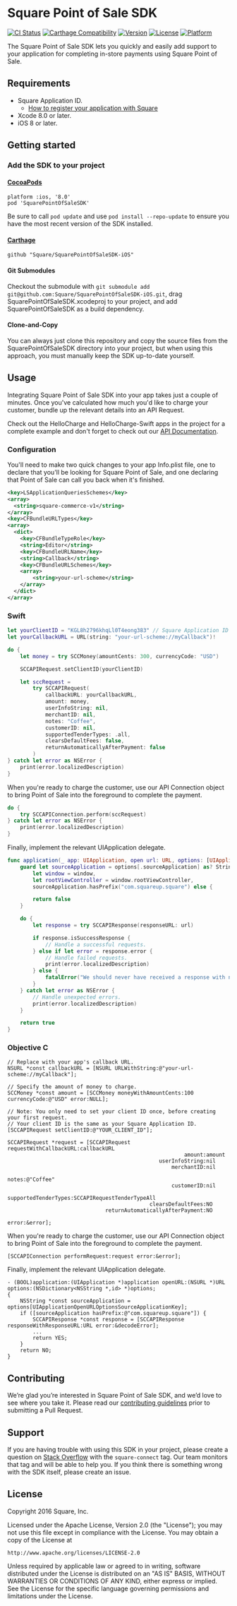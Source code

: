 # Square Point of Sale SDK

[![CI Status](https://travis-ci.org/square/SquarePointOfSaleSDK-iOS.svg?branch=master)](https://travis-ci.org/square/SquarePointOfSaleSDK-iOS)
[![Carthage Compatibility](https://img.shields.io/badge/carthage-✓-e2c245.svg)](https://github.com/Carthage/Carthage/)
[![Version](https://img.shields.io/cocoapods/v/SquarePointOfSaleSDK.svg)](http://cocoadocs.org/docsets/SquarePointOfSaleSDK)
[![License](https://img.shields.io/cocoapods/l/SquarePointOfSaleSDK.svg)](http://cocoadocs.org/docsets/SquarePointOfSaleSDK)
[![Platform](https://img.shields.io/cocoapods/p/SquarePointOfSaleSDK.svg)](http://cocoadocs.org/docsets/SquarePointOfSaleSDK)

The Square Point of Sale SDK lets you quickly and easily add support to your application for completing in-store payments using Square Point of Sale.

## Requirements
* Square Application ID.
    * [How to register your application with Square](https://docs.connect.squareup.com/articles/getting-started)
* Xcode 8.0 or later.
* iOS 8 or later.

## Getting started

### Add the SDK to your project

#### [CocoaPods](https://cocoapods.org)
```
platform :ios, '8.0'
pod 'SquarePointOfSaleSDK'
```

Be sure to call `pod update` and use `pod install --repo-update` to ensure you have the most recent version of the SDK installed.

#### [Carthage](https://github.com/Carthage/Carthage)
```
github "Square/SquarePointOfSaleSDK-iOS"
```

#### Git Submodules
Checkout the submodule with `git submodule add git@github.com:Square/SquarePointOfSaleSDK-iOS.git`, drag SquarePointOfSaleSDK.xcodeproj to your project, and add SquarePointOfSaleSDK as a build dependency.

#### Clone-and-Copy
You can always just clone this repository and copy the source files from the SquarePointOfSaleSDK directory into your project, but when using this approach, you must manually keep the SDK up-to-date yourself.

## Usage
Integrating Square Point of Sale SDK into your app takes just a couple of minutes. Once you've calculated how much you'd like to charge your customer, bundle up the relevant details into an API Request.

Check out the HelloCharge and HelloCharge-Swift apps in the project for a complete example and don't forget to check out our [API Documentation](https://docs.connect.squareup.com/).

### Configuration

You'll need to make two quick changes to your app Info.plist file, one to declare that you'll be looking for Square Point of Sale, and one declaring that Point of Sale can call you back when it's finished.

```xml
<key>LSApplicationQueriesSchemes</key>
<array>
  <string>square-commerce-v1</string>
</array>
<key>CFBundleURLTypes</key>
<array>
  <dict>
    <key>CFBundleTypeRole</key>
    <string>Editor</string>
    <key>CFBundleURLName</key>
    <string>Callback</string>
    <key>CFBundleURLSchemes</key>
    <array>
        <string>your-url-scheme</string>
    </array>
  </dict>
</array>
```

### Swift

```swift
let yourClientID = "KGL8h2796khqLl0T4eong383" // Square Application ID
let yourCallbackURL = URL(string: "your-url-scheme://myCallback")!

do {
    let money = try SCCMoney(amountCents: 300, currencyCode: "USD")

    SCCAPIRequest.setClientID(yourClientID)

    let sccRequest =
        try SCCAPIRequest(
            callbackURL: yourCallbackURL,
            amount: money,
            userInfoString: nil,
            merchantID: nil,
            notes: "Coffee",
            customerID: nil,
            supportedTenderTypes: .all,
            clearsDefaultFees: false,
            returnAutomaticallyAfterPayment: false
        )
} catch let error as NSError {
    print(error.localizedDescription)
}
```

When you're ready to charge the customer, use our API Connection object to bring Point of Sale into the foreground to complete the payment.

```swift
do {
    try SCCAPIConnection.perform(sccRequest)
} catch let error as NSError {
    print(error.localizedDescription)
}
```

Finally, implement the relevant UIApplication delegate.

```swift
func application(_ app: UIApplication, open url: URL, options: [UIApplicationOpenURLOptionsKey : Any] = [:]) -> Bool {
    guard let sourceApplication = options[.sourceApplication] as? String,
        let window = window,
        let rootViewController = window.rootViewController,
        sourceApplication.hasPrefix("com.squareup.square") else {

        return false
    }

    do {
        let response = try SCCAPIResponse(responseURL: url)

        if response.isSuccessResponse {
            // Handle a successful requests.
        } else if let error = response.error {
            // Handle failed requests.
            print(error.localizedDescription)
        } else {
            fatalError("We should never have received a response with neither a successful status nor an error message.")
        }
    } catch let error as NSError {
        // Handle unexpected errors.
        print(error.localizedDescription)
    }

    return true
}
```

### Objective C

```objc
// Replace with your app's callback URL.
NSURL *const callbackURL = [NSURL URLWithString:@"your-url-scheme://myCallback"];

// Specify the amount of money to charge.
SCCMoney *const amount = [SCCMoney moneyWithAmountCents:100 currencyCode:@"USD" error:NULL];

// Note: You only need to set your client ID once, before creating your first request.
// Your client ID is the same as your Square Application ID.
[SCCAPIRequest setClientID:@"YOUR_CLIENT_ID"];

SCCAPIRequest *request = [SCCAPIRequest requestWithCallbackURL:callbackURL
                                                        amount:amount
                                                userInfoString:nil
                                                    merchantID:nil
                                                         notes:@"Coffee"
                                                    customerID:nil
                                          supportedTenderTypes:SCCAPIRequestTenderTypeAll
                                             clearsDefaultFees:NO
                               returnAutomaticallyAfterPayment:NO
                                                         error:&error];
```

When you're ready to charge the customer, use our API Connection object to bring Point of Sale into the foreground to complete the payment.

```objc
[SCCAPIConnection performRequest:request error:&error];
```

Finally, implement the relevant UIApplication delegate.

```objc
- (BOOL)application:(UIApplication *)application openURL:(NSURL *)URL options:(NSDictionary<NSString *,id> *)options;
{
    NSString *const sourceApplication = options[UIApplicationOpenURLOptionsSourceApplicationKey];
	if ([sourceApplication hasPrefix:@"com.squareup.square"]) {
        SCCAPIResponse *const response = [SCCAPIResponse responseWithResponseURL:URL error:&decodeError];
        ...
        return YES;
    }
    return NO;
}
```

## Contributing
We’re glad you’re interested in Square Point of Sale SDK, and we’d love to see where you take it. Please read our [contributing guidelines](Contributing.md) prior to submitting a Pull Request.

## Support
If you are having trouble with using this SDK in your project, please create a question on [Stack Overflow](https://stackoverflow.com/questions/tagged/square-connect) with the `square-connect` tag. Our team monitors that tag and will be able to help you. If you think there is something wrong with the SDK itself, please create an issue.

## License
Copyright 2016 Square, Inc.

Licensed under the Apache License, Version 2.0 (the "License"); you may not use this file except in compliance with the License. You may obtain a copy of the License at

    http://www.apache.org/licenses/LICENSE-2.0

Unless required by applicable law or agreed to in writing, software distributed under the License is distributed on an "AS IS" BASIS, WITHOUT WARRANTIES OR CONDITIONS OF ANY KIND, either express or implied. See the License for the specific language governing permissions and limitations under the License.
